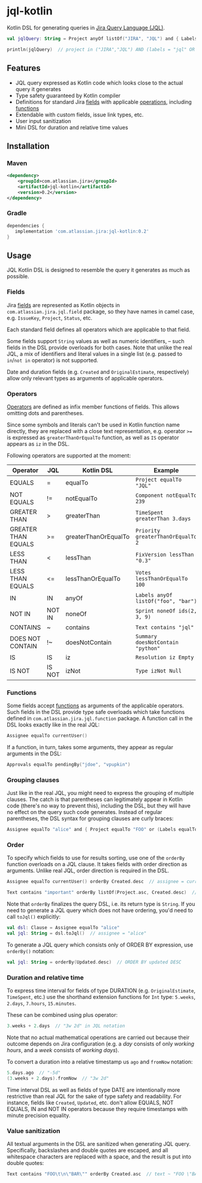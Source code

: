 jql-kotlin
==========

Kotlin DSL for generating queries in [Jira Query Language (JQL)](https://support.atlassian.com/jira-software-cloud/docs/use-advanced-search-with-jira-query-language-jql/).

```kotlin
val jqlQuery: String = Project anyOf listOf("JIRA", "JQL") and { Labels equalTo "jql" or (Component equalTo "JQL") } and (Created greaterThanOrEqualTo 4.weeks.ago) orderBy Assignee.asc

println(jqlQuery)  // project in ("JIRA","JQL") AND (labels = "jql" OR component = "JQL") AND created >= "-4w" ORDER BY assignee ASC
```

## Features

- JQL query expressed as Kotlin code which looks close to the actual query it generates
- Type safety guaranteed by Kotlin compiler
- Definitions for standard Jira [fields](https://support.atlassian.com/jira-software-cloud/docs/advanced-search-reference-jql-fields/)
  with applicable [operations](https://support.atlassian.com/jira-software-cloud/docs/advanced-search-reference-jql-operators/),
  including [functions](https://support.atlassian.com/jira-software-cloud/docs/advanced-search-reference-jql-functions/)
- Extendable with custom fields, issue link types, etc.
- User input sanitization
- Mini DSL for duration and relative time values

## Installation

### Maven

```xml
<dependency>
    <groupId>com.atlassian.jira</groupId>
    <artifactId>jql-kotlin</artifactId>
    <version>0.2</version>
</dependency>
```

### Gradle

```groovy
dependencies {
   implementation 'com.atlassian.jira:jql-kotlin:0.2'
}
```

## Usage

JQL Kotlin DSL is designed to resemble the query it generates as much as possible.

### Fields

Jira [fields](https://support.atlassian.com/jira-software-cloud/docs/advanced-search-reference-jql-fields/)
are represented as Kotlin objects in `com.atlassian.jira.jql.field` package, so they have names in camel case,
e.g. `IssueKey`, `Project`, `Status`, etc.

Each standard field defines all operators which are applicable to that field.

Some fields support `String` values as well as numeric identifiers, – such fields in the DSL provide overloads for
both cases. Note that unlike the real JQL, a mix of identifiers and literal values in a single list (e.g. passed to
`in`/`not in` operator) is not supported.

Date and duration fields (e.g. `Created` and `OriginalEstimate`, respectively) allow only relevant types as arguments
of applicable operators.

### Operators

[Operators](https://support.atlassian.com/jira-software-cloud/docs/advanced-search-reference-jql-operators/) are defined
as infix member functions of fields. This allows omitting dots and parentheses.

Since some symbols and literals can't be used in Kotlin function name directly, they are replaced with a close
text representation, e.g. operator `>=` is expressed as `greaterThanOrEqualTo` function, as well as `IS` operator
appears as `iz` in the DSL.

Following operators are supported at the moment:

| Operator            | JQL    | Kotlin DSL           | Example                             |
| --------------------|--------|----------------------|-------------------------------------|
| EQUALS              | =      | equalTo              | `Project equalTo "JQL"`             |
| NOT EQUALS          | !=     | notEqualTo           | `Component notEqualTo 239`          |
| GREATER THAN        | >      | greaterThan          | `TimeSpent greaterThan 3.days`      |
| GREATER THAN EQUALS | >=     | greaterThanOrEqualTo | `Priority greaterThanOrEqualTo 2`   |
| LESS THAN           | <      | lessThan             | `FixVersion lessThan "0.3"`         |
| LESS THAN EQUALS    | <=     | lessThanOrEqualTo    | `Votes lessThanOrEqualTo 100`       |
| IN                  | IN     | anyOf                | `Labels anyOf listOf("foo", "bar")` |
| NOT IN              | NOT IN | noneOf               | `Sprint noneOf ids(2, 3, 9)`        |
| CONTAINS            | ~      | contains             | `Text contains "jql"`               |
| DOES NOT CONTAIN    | !~     | doesNotContain       | `Summary doesNotContain "python"`   |
| IS                  | IS     | iz                   | `Resolution iz Empty`               |
| IS NOT              | IS NOT | izNot                | `Type izNot Null`                   |

### Functions

Some fields accept [functions](https://support.atlassian.com/jira-software-cloud/docs/advanced-search-reference-jql-functions/)
as arguments of the applicable operators. Such fields in the DSL provide type safe overloads which take functions
defined in `com.atlassian.jira.jql.function` package. A function call in the DSL looks exactly like in the real JQL:

```kotlin
Assignee equalTo currentUser()
```

If a function, in turn, takes some arguments, they appear as regular arguments in the DSL:

```kotlin
Approvals equalTo pendingBy("jdoe", "vpupkin")
```

### Grouping clauses

Just like in the real JQL, you might need to express the grouping of multiple clauses. The catch is that parentheses
can legitimately appear in Kotlin code (there's no way to prevent this), including the DSL, but they will have no effect
on the query such code generates. Instead of regular parentheses, the DSL syntax for grouping clauses are curly braces:

```kotlin
Assignee equalTo "alice" and { Project equalTo "FOO" or (Labels equalTo "important") }  // assignee = "alice" AND (project = "FOO" OR labels = "important") ORDER BY project DESC
```

### Order

To specify which fields to use for results sorting, use one of the `orderBy` function overloads on a JQL clause.
It takes fields with order direction as arguments. Unlike real JQL, order direction is required in the DSL.

```kotlin
Assignee equalTo currentUser() orderBy Created.desc  // assignee = currentUser() ORDER BY created DESC

Text contains "important" orderBy listOf(Project.asc, Created.desc)  // text ~ "important" ORDER BY project ASC, created DESC
```

Note that `orderBy` finalizes the query DSL, i.e. its return type is `String`. If you need to generate a JQL query
which does not have ordering, you'd need to call `toJql()` explicitly:

```kotlin
val dsl: Clause = Assignee equalTo "alice"
val jql: String = dsl.toJql()  // assignee = "alice"
```

To generate a JQL query which consists only of ORDER BY expression, use `orderBy()` notation:

```kotlin
val jql: String = orderBy(Updated.desc)  // ORDER BY updated DESC
```

### Duration and relative time

To express time interval for fields of type DURATION (e.g. `OriginalEstimate`, `TimeSpent`, etc.) use the shorthand
extension functions for `Int` type: `5.weeks`, `2.days`, `7.hours`, `15.minutes`.

These can be combined using plus operator:

```kotlin
3.weeks + 2.days  // "3w 2d" in JQL notation
```

Note that no actual mathematical operations are carried out because their outcome depends on Jira configuration
(e.g. a _day_ consists of only _working hours_, and a _week_ consists of _working days_).

To convert a duration into a relative timestamp us `ago` and `fromNow` notation:

```kotlin
5.days.ago  // "-5d"
(3.weeks + 2.days).fromNow  // "3w 2d"
```

Time interval DSL as well as fields of type DATE are intentionally more restrictive than real JQL
for the sake of type safety and readability. For instance, fields like `Created`, `Updated`, etc. don't allow
EQUALS, NOT EQUALS, IN and NOT IN operators because they require timestamps with minute precision equality.

### Value sanitization

All textual arguments in the DSL are sanitized when generating JQL query. Specifically, backslashes and double quotes
are escaped, and all whitespace characters are replaced with a space, and the result is put into double quotes:

```kotlin
Text contains "FOO\t\n\"BAR\"" orderBy Created.asc  // text ~ "FOO \"BAR\"" ORDER BY created ASC
```
